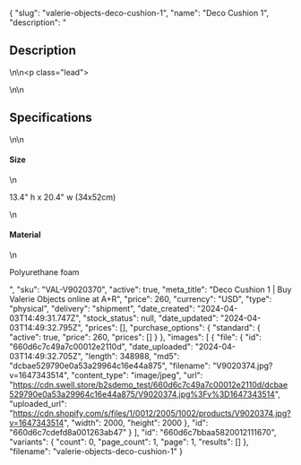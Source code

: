 {
  "slug": "valerie-objects-deco-cushion-1",
  "name": "Deco Cushion 1",
  "description": "<h2>Description</h2>\n<!-- split -->\n<p class=\"lead\"> </p>\n<!-- split -->\n<h2>Specifications</h2>\n<!-- split -->\n<h4>Size</h4>\n<p>13.4\" h x 20.4\" w (34x52cm)</p>\n<h4>Material</h4>\n<p>Polyurethane foam</p>",
  "sku": "VAL-V9020370",
  "active": true,
  "meta_title": "Deco Cushion 1  | Buy Valerie Objects online at A+R",
  "price": 260,
  "currency": "USD",
  "type": "physical",
  "delivery": "shipment",
  "date_created": "2024-04-03T14:49:31.747Z",
  "stock_status": null,
  "date_updated": "2024-04-03T14:49:32.795Z",
  "prices": [],
  "purchase_options": {
    "standard": {
      "active": true,
      "price": 260,
      "prices": []
    }
  },
  "images": [
    {
      "file": {
        "id": "660d6c7c49a7c00012e2110d",
        "date_uploaded": "2024-04-03T14:49:32.705Z",
        "length": 348988,
        "md5": "dcbae529790e0a53a29964c16e44a875",
        "filename": "V9020374.jpg?v=1647343514",
        "content_type": "image/jpeg",
        "url": "https://cdn.swell.store/b2sdemo_test/660d6c7c49a7c00012e2110d/dcbae529790e0a53a29964c16e44a875/V9020374.jpg%3Fv%3D1647343514",
        "uploaded_url": "https://cdn.shopify.com/s/files/1/0012/2005/1002/products/V9020374.jpg?v=1647343514",
        "width": 2000,
        "height": 2000
      },
      "id": "660d6c7cdefd8a001263ab47"
    }
  ],
  "id": "660d6c7bbaa5820012111670",
  "variants": {
    "count": 0,
    "page_count": 1,
    "page": 1,
    "results": []
  },
  "filename": "valerie-objects-deco-cushion-1"
}